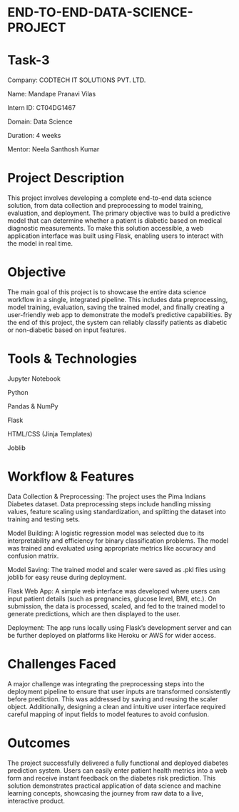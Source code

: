 # END-TO-END-DATA-SCIENCE-PROJECT

# Task-3

Company: CODTECH IT SOLUTIONS PVT. LTD.

Name: Mandape Pranavi Vilas

Intern ID: CT04DG1467

Domain: Data Science

Duration: 4 weeks

Mentor: Neela Santhosh Kumar

# Project Description

This project involves developing a complete end-to-end data science solution, from data collection and preprocessing to model training, evaluation, and deployment. The primary objective was to build a predictive model that can determine whether a patient is diabetic based on medical diagnostic measurements. To make this solution accessible, a web application interface was built using Flask, enabling users to interact with the model in real time.

# Objective

The main goal of this project is to showcase the entire data science workflow in a single, integrated pipeline. This includes data preprocessing, model training, evaluation, saving the trained model, and finally creating a user-friendly web app to demonstrate the model’s predictive capabilities. By the end of this project, the system can reliably classify patients as diabetic or non-diabetic based on input features.

# Tools & Technologies

Jupyter Notebook

Python

Pandas & NumPy

Flask

HTML/CSS (Jinja Templates)

Joblib

# Workflow & Features

Data Collection & Preprocessing: The project uses the Pima Indians Diabetes dataset. Data preprocessing steps include handling missing values, feature scaling using standardization, and splitting the dataset into training and testing sets.

Model Building: A logistic regression model was selected due to its interpretability and efficiency for binary classification problems. The model was trained and evaluated using appropriate metrics like accuracy and confusion matrix.

Model Saving: The trained model and scaler were saved as .pkl files using joblib for easy reuse during deployment.

Flask Web App: A simple web interface was developed where users can input patient details (such as pregnancies, glucose level, BMI, etc.). On submission, the data is processed, scaled, and fed to the trained model to generate predictions, which are then displayed to the user.

Deployment: The app runs locally using Flask’s development server and can be further deployed on platforms like Heroku or AWS for wider access.

# Challenges Faced

A major challenge was integrating the preprocessing steps into the deployment pipeline to ensure that user inputs are transformed consistently before prediction. This was addressed by saving and reusing the scaler object. Additionally, designing a clean and intuitive user interface required careful mapping of input fields to model features to avoid confusion.

# Outcomes

The project successfully delivered a fully functional and deployed diabetes prediction system. Users can easily enter patient health metrics into a web form and receive instant feedback on the diabetes risk prediction. This solution demonstrates practical application of data science and machine learning concepts, showcasing the journey from raw data to a live, interactive product.







